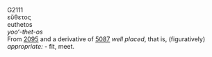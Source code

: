 <body>
  <p>G2111<br>  εὔθετος  <br> euthetos  <br><i>yoo‘-thet-os </i><br>From <a href="g2095.htm">2095</a> and a derivative of <a href="g5087.htm">5087</a>  <i>well</i> <i>placed</i>, that is, (figuratively) <i>appropriate:</i> - fit, meet.<br></p>
 </body>